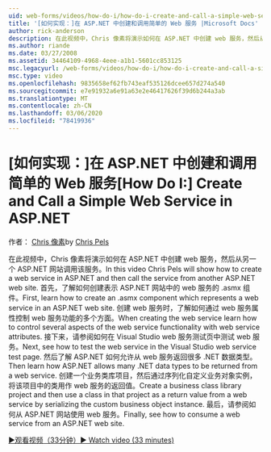 ```yaml
---
uid: web-forms/videos/how-do-i/how-do-i-create-and-call-a-simple-web-service-in-aspnet
title: '[如何实现：]在 ASP.NET 中创建和调用简单的 Web 服务 |Microsoft Docs'
author: rick-anderson
description: 在此视频中，Chris 像素将演示如何在 ASP.NET 中创建 web 服务，然后从另一个 ASP.NET 网站调用该服务。 首先，了解如何创建 。
ms.author: riande
ms.date: 03/27/2008
ms.assetid: 34464109-4968-4eee-a1b1-5601cc853125
msc.legacyurl: /web-forms/videos/how-do-i/how-do-i-create-and-call-a-simple-web-service-in-aspnet
msc.type: video
ms.openlocfilehash: 9835658ef62fb743eaf535126dcee657d274a540
ms.sourcegitcommit: e7e91932a6e91a63e2e46417626f39d6b244a3ab
ms.translationtype: MT
ms.contentlocale: zh-CN
ms.lasthandoff: 03/06/2020
ms.locfileid: "78419936"
---
```

# <a name="how-do-i-create-and-call-a-simple-web-service-in-aspnet"></a><span data-ttu-id="97636-104">[如何实现：]在 ASP.NET 中创建和调用简单的 Web 服务</span><span class="sxs-lookup"><span data-stu-id="97636-104">[How Do I:] Create and Call a Simple Web Service in ASP.NET</span></span>

<span data-ttu-id="97636-105">作者： [Chris 像素](https://twitter.com/chrispels)</span><span class="sxs-lookup"><span data-stu-id="97636-105">by [Chris Pels](https://twitter.com/chrispels)</span></span>

<span data-ttu-id="97636-106">在此视频中，Chris 像素将演示如何在 ASP.NET 中创建 web 服务，然后从另一个 ASP.NET 网站调用该服务。</span><span class="sxs-lookup"><span data-stu-id="97636-106">In this video Chris Pels will show how to create a web service in ASP.NET and then call the service from another ASP.NET web site.</span></span> <span data-ttu-id="97636-107">首先，了解如何创建表示 ASP.NET 网站中的 web 服务的 .asmx 组件。</span><span class="sxs-lookup"><span data-stu-id="97636-107">First, learn how to create an .asmx component which represents a web service in an ASP.NET web site.</span></span> <span data-ttu-id="97636-108">创建 web 服务时，了解如何通过 web 服务属性控制 web 服务功能的多个方面。</span><span class="sxs-lookup"><span data-stu-id="97636-108">When creating the web service learn how to control several aspects of the web service functionality with web service attributes.</span></span> <span data-ttu-id="97636-109">接下来，请参阅如何在 Visual Studio web 服务测试页中测试 web 服务。</span><span class="sxs-lookup"><span data-stu-id="97636-109">Next, see how to test the web service in the Visual Studio web service test page.</span></span> <span data-ttu-id="97636-110">然后了解 ASP.NET 如何允许从 web 服务返回很多 .NET 数据类型。</span><span class="sxs-lookup"><span data-stu-id="97636-110">Then learn how ASP.NET allows many .NET data types to be returned from a web service.</span></span> <span data-ttu-id="97636-111">创建一个业务类库项目，然后通过序列化自定义业务对象实例，将该项目中的类用作 web 服务的返回值。</span><span class="sxs-lookup"><span data-stu-id="97636-111">Create a business class library project and then use a class in that project as a return value from a web service by serializing the custom business object instance.</span></span> <span data-ttu-id="97636-112">最后，请参阅如何从 ASP.NET 网站使用 web 服务。</span><span class="sxs-lookup"><span data-stu-id="97636-112">Finally, see how to consume a web service from an ASP.NET web site.</span></span>

[<span data-ttu-id="97636-113">&#9654;观看视频（33分钟）</span><span class="sxs-lookup"><span data-stu-id="97636-113">&#9654; Watch video (33 minutes)</span></span>](https://channel9.msdn.com/Blogs/ASP-NET-Site-Videos/how-do-i-create-and-call-a-simple-web-service-in-aspnet)

